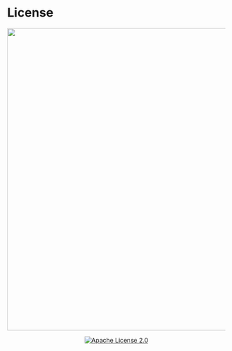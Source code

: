 # License

<p align="center">
    <img src="docs/imgs/image_sonic_autodrive.gif" width="700"/>
</p>
<p align="center">
    <a href="https://www.apache.org/licenses/LICENSE-2.0.html">
        <img src="https://img.shields.io/badge/License-Apache%202.0-blue.svg" alt="Apache License 2.0">
    </a>
</p>
